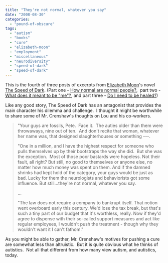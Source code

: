 ```yaml
---
title: "They're not normal, whatever you say"
date: "2008-08-30"
categories: 
  - "pound-of-obscure"
tags: 
  - "autism"
  - "books"
  - "cure"
  - "elizabeth-moon"
  - "employment"
  - "miscellaneous"
  - "neurodiversity"
  - "speed-of-dark"
  - "speed-of-dark"
---
```


This is the fourth of three posts of excerpts from [Elizabeth Moon](http://www.elizabethmoon.com/)'s novel [The Speed of Dark](http://www.speedofdark-thebook.com/). (Part one - [How normal are normal people?](http://autism.gbrettmiller.com/2008/08/how-normal-are-normal-peoplehow-normal-are-normal-people),  part two - [What does it meant to be "me"?](http://autism.gbrettmiller.com/2008/08/what-does-it-mean-to-be-me), and part three - [Do I need to be healed?](http://autism.gbrettmiller.com/2008/08/do-i-need-to-be-healeddo-i-need-to-be-healed))

Like any good story, The Speed of Dark has an antagonist that provides the main character his dilemma and challenge.  I thought it might be worthwhile to share some of Mr. Crenshaw's thoughts on Lou and his co-workers.

> "Your guys are fossils, Pete.  Face it.  The auties older than them were throwaways, nine out of ten.  And don't recite that woman, whatever her name was, that designed slaughterhouses or something ---.
> 
> "One in a million, and I have the highest respect for someone who pulls themselves up by their bootstraps the way she did.  But she was the exception.  Most of those poor bastards were hopeless. Not their fault, all right? But still, no good to themselves or anyone else, no matter how much money was spent on them. And if the damned shrinks had kept hold of the category, your guys would be just as bad. Lucky for them the neurologists and behaviorists got some influence. But still...they're not normal, whatever you say.
> 
> ...
> 
> "The law does not require a company to bankrupt itself. That notion went overboard early this century. We'd lose the tax break, but that's such a tiny part of our budget that it's worthless, really. Now if they'd agree to dispense with their so-called support measures and act like regular employees, I wouldn't push the treatment - though why they wouldn't want it I can't fathom."

As you might be able to gather, Mr. Crenshaw's motives for pushing a cure are somewhat less than altruistic.  But it is quite obvious what he thinks of autistics.  Not all that different from how many view autism, and autistics, today.

